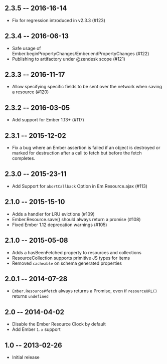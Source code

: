 ## 2.3.5 -- 2016-16-14

* Fix for regression introduced in v2.3.3 (#123)

## 2.3.4 -- 2016-06-13

* Safe usage of Ember.beginPropertyChanges/Ember.endPropertyChanges (#122)
* Publishing to artifactory under @zendesk scope (#121)

## 2.3.3 -- 2016-11-17

* Allow specifying specific fields to be sent over the network when saving a resource (#120)

## 2.3.2 -- 2016-03-05

* Add support for Ember 1.13+ (#117)

## 2.3.1 -- 2015-12-02
* Fix a bug where an Ember assertion is failed if an object is destroyed or marked for destruction after a call to fetch but before the fetch completes.

## 2.3.0 -- 2015-23-11
* Add Support for `abortCallback` Option in Em.Resource.ajax (#113)

## 2.1.0 -- 2015-15-10
* Adds a handler for LRU evictions (#109)
* Ember.Resource.save() should always return a promise (#108)
* Fixed Ember 1.12 deprecation warnings (#105)

## 2.1.0 -- 2015-05-08

* Adds a hasBeenFetched property to resources and collections
* ResourceCollection supports primitive JS types for items
* Removed `cacheable` on schema generated properties

## 2.0.1 -- 2014-07-28

* `Ember.Resource#fetch` always returns a Promise, even if `resourceURL()` returns `undefined`

## 2.0 -- 2014-04-02

* Disable the Ember Resource Clock by default
* Add Ember `1.x` support

## 1.0 -- 2013-02-26

* Initial release
